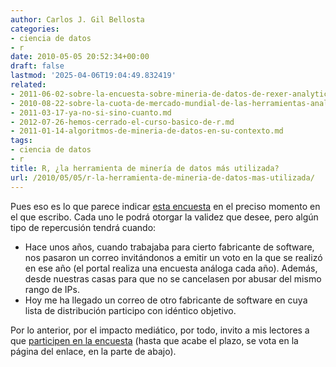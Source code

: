 ```yaml
---
author: Carlos J. Gil Bellosta
categories:
- ciencia de datos
- r
date: 2010-05-05 20:52:34+00:00
draft: false
lastmod: '2025-04-06T19:04:49.832419'
related:
- 2011-06-02-sobre-la-encuesta-sobre-mineria-de-datos-de-rexer-analytics.md
- 2010-08-22-sobre-la-cuota-de-mercado-mundial-de-las-herramientas-analiticas-de-negocio.md
- 2011-03-17-ya-no-si-sino-cuanto.md
- 2012-07-26-hemos-cerrado-el-curso-basico-de-r.md
- 2011-01-14-algoritmos-de-mineria-de-datos-en-su-contexto.md
tags:
- ciencia de datos
- r
title: R, ¿la herramienta de minería de datos más utilizada?
url: /2010/05/05/r-la-herramienta-de-mineria-de-datos-mas-utilizada/
---
```


Pues eso es lo que parece indicar [esta encuesta](http://vote.sparklit.com/poll.spark?pollID=203792) en el preciso momento en el que escribo. Cada uno le podrá otorgar la validez que desee, pero algún tipo de repercusión tendrá cuando:


* Hace unos años, cuando trabajaba para cierto fabricante de software, nos pasaron un correo invitándonos a emitir un voto en la que se realizó en ese año (el portal realiza una encuesta análoga cada año). Además, desde nuestras casas para que no se cancelasen por abusar del mismo rango de IPs.
* Hoy me ha llegado un correo de otro fabricante de software en cuya lista de distribución participo con idéntico objetivo.

Por lo anterior, por el impacto mediático, por todo, invito a mis lectores a que [participen en la encuesta](http://www.kdnuggets.com/index.html) (hasta que acabe el plazo, se vota en la página del enlace, en la parte de abajo).